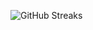 ![GitHub Streaks](https://github-streaks-mqc9.onrender.com/streak/happilli/image?theme=midnight&cache_bust=1743432162&lang=ja)
